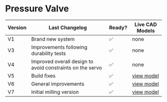 # Pressure Valve

| Version | Last Changelog | Ready? | Live CAD Models |
| ------- | -------------- | ------ | --------------- |
| V1 | Brand new system | ✅ | none
| V3 | Improvements following durability tests | ✅ | none
| V4 | Improved overall design to avoid constraints on the servo | ✅ | none
| V5 | Build fixes | ✅ | [view model](https://a360.co/2xOa2ic)
| V6 | General improvements | ✅ | [view model](https://a360.co/2RyQLsr)
| V7 | Initial milling version | ✅ | [view model](https://a360.co/2KtdeDi)
